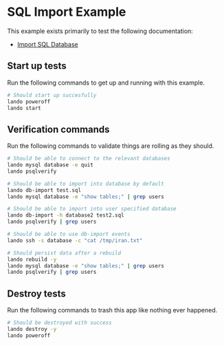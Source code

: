 SQL Import Example
==================

This example exists primarily to test the following documentation:

* [Import SQL Database](https://docs.devwithlando.io/guides/db-import.html)

Start up tests
--------------

Run the following commands to get up and running with this example.

```bash
# Should start up succesfully
lando poweroff
lando start
```

Verification commands
---------------------

Run the following commands to validate things are rolling as they should.

```bash
# Should be able to connect to the relevant databases
lando mysql database -e quit
lando psqlverify

# Should be able to import into database by default
lando db-import test.sql
lando mysql database -e "show tables;" | grep users

# Should be able to import into user specified database
lando db-import -h database2 test2.sql
lando psqlverify | grep users

# Should be able to use db-import events
lando ssh -s database -c "cat /tmp/iran.txt"

# Should persist data after a rebuild
lando rebuild -y
lando mysql database -e "show tables;" | grep users
lando psqlverify | grep users
```

Destroy tests
-------------

Run the following commands to trash this app like nothing ever happened.

```bash
# Should be destroyed with success
lando destroy -y
lando poweroff
```
